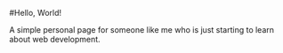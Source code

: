 #Hello, World!

A simple personal page for someone like me who is just starting to learn about web development.
